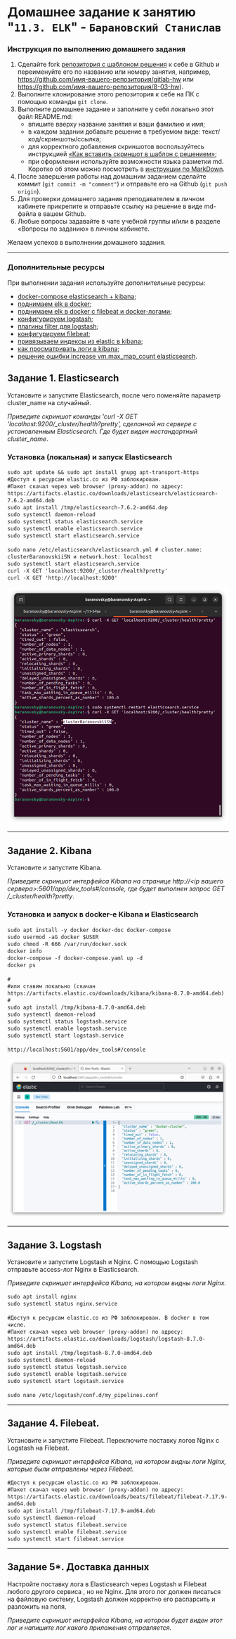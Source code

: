 # Домашнее задание к занятию "`11.3. ELK`" - `Барановский Станислав`

### Инструкция по выполнению домашнего задания

1. Сделайте fork [репозитория c шаблоном решения](https://github.com/netology-code/sys-pattern-homework) к себе в Github и переименуйте его по названию или номеру занятия, например, https://github.com/имя-вашего-репозитория/gitlab-hw или https://github.com/имя-вашего-репозитория/8-03-hw).
2. Выполните клонирование этого репозитория к себе на ПК с помощью команды `git clone`.
3. Выполните домашнее задание и заполните у себя локально этот файл README.md:
   - впишите вверху название занятия и ваши фамилию и имя;
   - в каждом задании добавьте решение в требуемом виде: текст/код/скриншоты/ссылка;
   - для корректного добавления скриншотов воспользуйтесь инструкцией [«Как вставить скриншот в шаблон с решением»](https://github.com/netology-code/sys-pattern-homework/blob/main/screen-instruction.md);
   - при оформлении используйте возможности языка разметки md. Коротко об этом можно посмотреть в [инструкции по MarkDown](https://github.com/netology-code/sys-pattern-homework/blob/main/md-instruction.md).
4. После завершения работы над домашним заданием сделайте коммит (`git commit -m "comment"`) и отправьте его на Github (`git push origin`).
5. Для проверки домашнего задания преподавателем в личном кабинете прикрепите и отправьте ссылку на решение в виде md-файла в вашем Github.
6. Любые вопросы задавайте в чате учебной группы и/или в разделе «Вопросы по заданию» в личном кабинете.

Желаем успехов в выполнении домашнего задания.

---

### Дополнительные ресурсы

При выполнении задания используйте дополнительные ресурсы:
- [docker-compose elasticsearch + kibana](11-03/docker-compose.yaml);
- [поднимаем elk в docker](https://www.elastic.co/guide/en/elasticsearch/reference/7.17/docker.html);
- [поднимаем elk в docker с filebeat и docker-логами](https://www.sarulabs.com/post/5/2019-08-12/sending-docker-logs-to-elasticsearch-and-kibana-with-filebeat.html);
- [конфигурируем logstash](https://www.elastic.co/guide/en/logstash/7.17/configuration.html);
- [плагины filter для logstash](https://www.elastic.co/guide/en/logstash/current/filter-plugins.html);
- [конфигурируем filebeat](https://www.elastic.co/guide/en/beats/libbeat/5.3/config-file-format.html);
- [привязываем индексы из elastic в kibana](https://www.elastic.co/guide/en/kibana/7.17/index-patterns.html);
- [как просматривать логи в kibana](https://www.elastic.co/guide/en/kibana/current/discover.html);
- [решение ошибки increase vm.max_map_count elasticsearch](https://stackoverflow.com/questions/42889241/how-to-increase-vm-max-map-count).

## Задание 1. Elasticsearch 

Установите и запустите Elasticsearch, после чего поменяйте параметр cluster_name на случайный. 

*Приведите скриншот команды 'curl -X GET 'localhost:9200/_cluster/health?pretty', сделанной на сервере с установленным Elasticsearch. Где будет виден нестандартный cluster_name*.

### Установка (локальная) и запуск Elasticsearch
```
sudo apt update && sudo apt install gnupg apt-transport-https
#Доступ к ресурсам elastic.co из РФ заблокирован.
#Пакет скачал через web browser (proxy-addon) по адресу: https://artifacts.elastic.co/downloads/elasticsearch/elasticsearch-7.6.2-amd64.deb
sudo apt install /tmp/elasticsearch-7.6.2-amd64.dep
sudo systemctl daemon-reload
sudo systemctl status elasticsearch.service
sudo systemctl enable elasticsearch.service
sudo systemctl start elasticsearch.service

sudo nano /etc/elasticsearch/elasticsearch.yml # cluster.name: clusterBaranovskiiSN и network.host: localhost
sudo systemctl start elasticsearch.service
curl -X GET 'localhost:9200/_cluster/health?pretty'
curl -X GET 'http://localhost:9200'
```
![Скриншот команды](https://github.com/StanislavBaranovskii/11-3-hw/blob/main/img/11-3-1.png "Скриншот команды")

---

## Задание 2. Kibana

Установите и запустите Kibana.

*Приведите скриншот интерфейса Kibana на странице http://<ip вашего сервера>:5601/app/dev_tools#/console, где будет выполнен запрос GET /_cluster/health?pretty*.

### Установка и запуск в docker-е Kibana и Elasticsearch
```
sudo apt install -y docker docker-doc docker-compose
sudo usermod -aG docker $USER
sudo chmod -R 666 /var/run/docker.sock
docker info
docker-compose -f docker-compose.yaml up -d
docker ps

#
#или ставим локально (скачан https://artifacts.elastic.co/downloads/kibana/kibana-8.7.0-amd64.deb)
#
sudo apt install /tmp/kibana-8.7.0-amd64.deb
sudo systemctl daemon-reload
sudo systemctl status logstash.service
sudo systemctl enable logstash.service
sudo systemctl start logstash.service

http://localhost:5601/app/dev_tools#/console
```
![Скриншот интерфейса Kibana](https://github.com/StanislavBaranovskii/11-3-hw/blob/main/img/11-3-2.png "Скриншот интерфейса Kibana")

---

## Задание 3. Logstash

Установите и запустите Logstash и Nginx. С помощью Logstash отправьте access-лог Nginx в Elasticsearch. 

*Приведите скриншот интерфейса Kibana, на котором видны логи Nginx.*

```
sudo apt install nginx
sudo systemctl status nginx.service

#Доступ к ресурсам elastic.co из РФ заблокирован. В docker в том числе.
#Пакет скачал через web browser (proxy-addon) по адресу: https://artifacts.elastic.co/downloads/logstash/logstash-8.7.0-amd64.deb
sudo apt install /tmp/logstash-8.7.0-amd64.deb
sudo systemctl daemon-reload
sudo systemctl status logstash.service
sudo systemctl enable logstash.service
sudo systemctl start logstash.service

sudo nano /etc/logstash/conf.d/my_pipelines.conf
```

---

## Задание 4. Filebeat. 

Установите и запустите Filebeat. Переключите поставку логов Nginx с Logstash на Filebeat. 

*Приведите скриншот интерфейса Kibana, на котором видны логи Nginx, которые были отправлены через Filebeat.*

```
#Доступ к ресурсам elastic.co из РФ заблокирован.
#Пакет скачал через web browser (proxy-addon) по адресу: https://artifacts.elastic.co/downloads/beats/filebeat/filebeat-7.17.9-amd64.deb
sudo apt install /tmp/filebeat-7.17.9-amd64.deb
sudo systemctl daemon-reload
sudo systemctl status filebeat.service
sudo systemctl enable filebeat.service
sudo systemctl start filebeat.service
```

---

## Задание 5*. Доставка данных 

Настройте поставку лога в Elasticsearch через Logstash и Filebeat любого другого сервиса , но не Nginx. 
Для этого лог должен писаться на файловую систему, Logstash должен корректно его распарсить и разложить на поля. 

*Приведите скриншот интерфейса Kibana, на котором будет виден этот лог и напишите лог какого приложения отправляется.*
